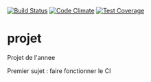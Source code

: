 [![Build Status](https://travis-ci.org/aomnes/projet_ruby.svg?branch=master)](https://travis-ci.org/aomnes/projet_ruby) [![Code Climate](https://codeclimate.com/github/aomnes/projet_ruby/badges/gpa.svg)](https://codeclimate.com/github/aomnes/projet_ruby) [![Test Coverage](https://codeclimate.com/github/aomnes/projet_ruby/badges/coverage.svg)](https://codeclimate.com/github/aomnes/projet_ruby/coverage) 

# projet
Projet de l'annee

Premier sujet : faire fonctionner le CI
